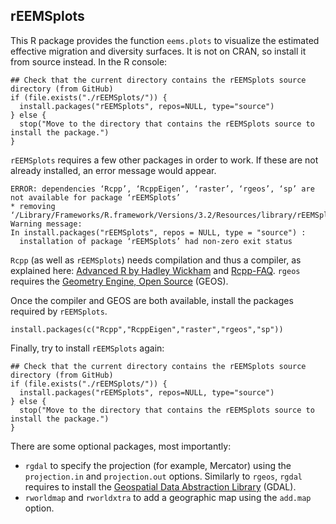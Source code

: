 
## rEEMSplots

This R package provides the function `eems.plots` to visualize the estimated effective migration and diversity surfaces. It is not on CRAN, so install it from source instead. In the R console:

```
## Check that the current directory contains the rEEMSplots source directory (from GitHub)
if (file.exists("./rEEMSplots/")) {
  install.packages("rEEMSplots", repos=NULL, type="source")
} else {
  stop("Move to the directory that contains the rEEMSplots source to install the package.")
}
```

`rEEMSplots` requires a few other packages in order to work. If these are not already installed, an error message would appear.

```
ERROR: dependencies ‘Rcpp’, ‘RcppEigen’, ‘raster’, ‘rgeos’, ‘sp’ are not available for package ‘rEEMSplots’
* removing ‘/Library/Frameworks/R.framework/Versions/3.2/Resources/library/rEEMSplots’
Warning message:
In install.packages("rEEMSplots", repos = NULL, type = "source") :
  installation of package ‘rEEMSplots’ had non-zero exit status
```

`Rcpp` (as well as `rEEMSplots`) needs compilation and thus a compiler, as explained here:  [Advanced R by Hadley Wickham](http://adv-r.had.co.nz/Rcpp.html) and [Rcpp-FAQ](http://cran.r-project.org/web/packages/Rcpp/vignettes/Rcpp-FAQ.pdf). `rgeos` requires the [Geometry Engine, Open Source](http://trac.osgeo.org/geos/) (GEOS).

Once the compiler and GEOS are both available, install the packages required by `rEEMSplots`.

```
install.packages(c("Rcpp","RcppEigen","raster","rgeos","sp"))
```

Finally, try to install `rEEMSplots` again:

```
## Check that the current directory contains the rEEMSplots source directory (from GitHub)
if (file.exists("./rEEMSplots/")) {
  install.packages("rEEMSplots", repos=NULL, type="source")
} else {
  stop("Move to the directory that contains the rEEMSplots source to install the package.")
}
```

There are some optional packages, most importantly:

* `rgdal` to specify the projection (for example, Mercator) using the `projection.in` and `projection.out` options. Similarly to `rgeos`, `rgdal` requires to install the [Geospatial Data Abstraction Library](http://www.gdal.org) (GDAL).
* `rworldmap` and `rworldxtra` to add a geographic map using the `add.map` option.
